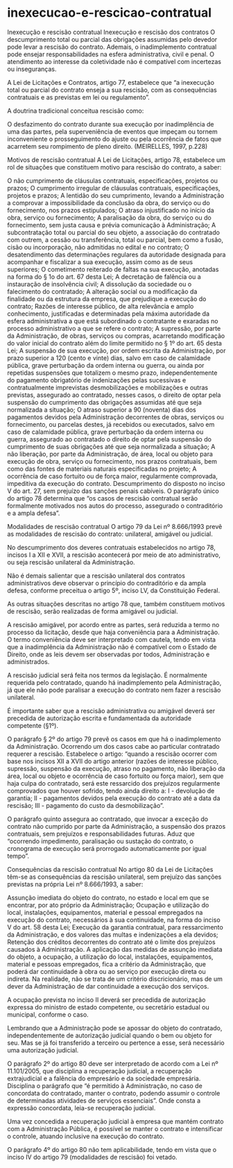 # inexecucao-e-rescicao-contratual

Inexecução e rescisão contratual
Inexecução e rescisão dos contratos
O descumprimento total ou parcial das obrigações assumidas pelo devedor pode levar a rescisão do contrato. Ademais, o inadimplemento contratual pode ensejar responsabilidades na esfera administrativa, civil e penal. O atendimento ao interesse da coletividade não é compatível com incertezas ou inseguranças.

A Lei de Licitações e Contratos, artigo 77, estabelece que “a inexecução total ou parcial do contrato enseja a sua rescisão, com as consequências contratuais e as previstas em lei ou regulamento”. 

A doutrina tradicional conceitua rescisão como:

O desfazimento do contrato durante sua execução por inadimplência de uma das partes, pela superveniência de eventos que impeçam ou tornem inconveniente o prosseguimento do ajuste ou pela ocorrência de fatos que acarretem seu rompimento de pleno direito. (MEIRELLES, 1997, p.228)

Motivos de rescisão contratual
A Lei de Licitações, artigo 78, estabelece um rol de situações que constituem motivo para rescisão do contrato, a saber:

O não cumprimento de cláusulas contratuais, especificações, projetos ou prazos;
O cumprimento irregular de cláusulas contratuais, especificações, projetos e prazos;
A lentidão do seu cumprimento, levando a Administração a comprovar a impossibilidade da conclusão da obra, do serviço ou do fornecimento, nos prazos estipulados;
O atraso injustificado no início da obra, serviço ou fornecimento;
A paralisação da obra, do serviço ou do fornecimento, sem justa causa e prévia comunicação à Administração;
A subcontratação total ou parcial do seu objeto, a associação do contratado com outrem, a cessão ou transferência, total ou parcial, bem como a fusão, cisão ou incorporação, não admitidas no edital e no contrato;
O desatendimento das determinações regulares da autoridade designada para acompanhar e fiscalizar a sua execução, assim como as de seus superiores;
O cometimento reiterado de faltas na sua execução, anotadas na forma do § 1o do art. 67 desta Lei;
A decretação de falência ou a instauração de insolvência civil;
A dissolução da sociedade ou o falecimento do contratado;
A alteração social ou a modificação da finalidade ou da estrutura da empresa, que prejudique a execução do contrato;
Razões de interesse público, de alta relevância e amplo conhecimento, justificadas e determinadas pela máxima autoridade da esfera administrativa a que está subordinado o contratante e exaradas no processo administrativo a que se refere o contrato;
A supressão, por parte da Administração, de obras, serviços ou compras, acarretando modificação do valor inicial do contrato além do limite permitido no § 1º do art. 65 desta Lei; 
A suspensão de sua execução, por ordem escrita da Administração, por prazo superior a 120 (cento e vinte) dias, salvo em caso de calamidade pública, grave perturbação da ordem interna ou guerra, ou ainda por repetidas suspensões que totalizem o mesmo prazo, independentemente do pagamento obrigatório de indenizações pelas sucessivas e contratualmente imprevistas desmobilizações e mobilizações e outras previstas, assegurado ao contratado, nesses casos, o direito de optar pela suspensão do cumprimento das obrigações assumidas até que seja normalizada a situação;
O atraso superior a 90 (noventa) dias dos pagamentos devidos pela Administração decorrentes de obras, serviços ou fornecimento, ou parcelas destes, já recebidos ou executados, salvo em caso de calamidade pública, grave perturbação da ordem interna ou guerra, assegurado ao contratado o direito de optar pela suspensão do cumprimento de suas obrigações até que seja normalizada a situação;
A não liberação, por parte da Administração, de área, local ou objeto para execução de obra, serviço ou fornecimento, nos prazos contratuais, bem como das fontes de materiais naturais especificadas no projeto;
A ocorrência de caso fortuito ou de força maior, regularmente comprovada, impeditiva da execução do contrato.
Descumprimento do disposto no inciso V do art. 27, sem prejuízo das sanções penais cabíveis. 
O parágrafo único do artigo 78 determina que “os casos de rescisão contratual serão formalmente motivados nos autos do processo, assegurado o contraditório e a ampla defesa”.

Modalidades de rescisão contratual
O artigo 79 da Lei nº 8.666/1993 prevê as modalidades de rescisão do contrato: unilateral, amigável ou judicial.

No descumprimento dos deveres contratuais estabelecidos no artigo 78, incisos I a XII e XVII, a rescisão acontecerá por meio de ato administrativo, ou seja rescisão unilateral da Administração.

Não é demais salientar que a rescisão unilateral dos contratos administrativos deve observar o princípio do contraditório e da ampla defesa, conforme preceitua o artigo 5º, inciso LV, da Constituição Federal.

As outras situações descritas no artigo 78 que, também constituem motivos de rescisão, serão realizadas de forma amigável ou judicial.

A rescisão amigável, por acordo entre as partes, será reduzida a termo no processo da licitação, desde que haja conveniência para a Administração. O termo conveniência deve ser interpretado com cautela, tendo em vista que a inadimplência da Administração não é compatível com o Estado de Direito, onde as leis devem ser observadas por todos, Administração e administrados.

A rescisão judicial será feita nos termos da legislação. É normalmente requerida pelo contratado, quando há inadimplemento pela Administração, já que ele não pode paralisar a execução do contrato nem fazer a rescisão unilateral.

É importante saber que a rescisão administrativa ou amigável deverá ser precedida de autorização escrita e fundamentada da autoridade competente (§1º).

O parágrafo § 2º do artigo 79 prevê os casos em que há o inadimplemento da Administração. Ocorrendo um dos casos cabe ao particular contratado requerer a rescisão. Estabelece o artigo: “quando a rescisão ocorrer com base nos incisos XII a XVII do artigo anterior (razões de interesse público, supressão, suspensão da execução, atraso no pagamento, não liberação da área, local ou objeto e ocorrência de caso fortuito ou força maior), sem que haja culpa do contratado, será este ressarcido dos prejuízos regularmente comprovados que houver sofrido, tendo ainda direito a: I - devolução de garantia; II - pagamentos devidos pela execução do contrato até a data da rescisão; III - pagamento do custo da desmobilização”.

O parágrafo quinto assegura ao contratado, que invocar a exceção do contrato não cumprido por parte da Administração, a suspensão dos prazos contratuais, sem prejuízos e responsabilidades futuras. Aduz que “ocorrendo impedimento, paralisação ou sustação do contrato, o cronograma de execução será prorrogado automaticamente por igual tempo”.

Consequências da rescisão contratual
No artigo 80 da Lei de Licitações têm-se as consequências da rescisão unilateral, sem prejuízo das sanções previstas na própria Lei nº 8.666/1993, a saber:

Assunção imediata do objeto do contrato, no estado e local em que se encontrar, por ato próprio da Administração;
Ocupação e utilização do local, instalações, equipamentos, material e pessoal empregados na execução do contrato, necessários à sua continuidade, na forma do inciso V do art. 58 desta Lei;
Execução da garantia contratual, para ressarcimento da Administração, e dos valores das multas e indenizações a ela devidos;
Retenção dos créditos decorrentes do contrato até o limite dos prejuízos causados à Administração.
A aplicação das medidas de assunção imediata do objeto, a ocupação, a utilização do local, instalações, equipamentos, material e pessoas empregados, fica a critério da Administração, que poderá dar continuidade à obra ou ao serviço por execução direta ou indireta. Na realidade, não se trata de um critério discricionário, mas de um dever da Administração de dar continuidade a execução dos serviços.

A ocupação prevista no inciso II deverá ser precedida de autorização expressa do ministro de estado competente, ou secretário estadual ou municipal, conforme o caso.

Lembrando que a Administração pode se apossar do objeto do contratado, independentemente de autorização judicial quando o bem ou objeto for seu. Mas se já foi transferido a terceiro ou pertence a esse, será necessário uma autorização judicial.

O parágrafo 2º  do artigo 80 deve ser interpretado de acordo com a Lei nº 11.101/2005, que disciplina a recuperação judicial, a recuperação extrajudicial e a falência do empresário e da sociedade empresária. Disciplina o parágrafo que “é permitido à Administração, no caso de concordata do contratado, manter o contrato, podendo assumir o controle de determinadas atividades de serviços essenciais”. Onde consta a expressão concordata, leia-se recuperação judicial. 

Uma vez concedida a recuperação judicial à empresa que mantém contrato com a Administração Pública, é possível se manter o contrato e intensificar o controle, atuando inclusive na execução do contrato.

O parágrafo 4º do artigo 80 não tem aplicabilidade, tendo em vista que o inciso IV do artigo 79 (modalidades de rescisão) foi vetado.
